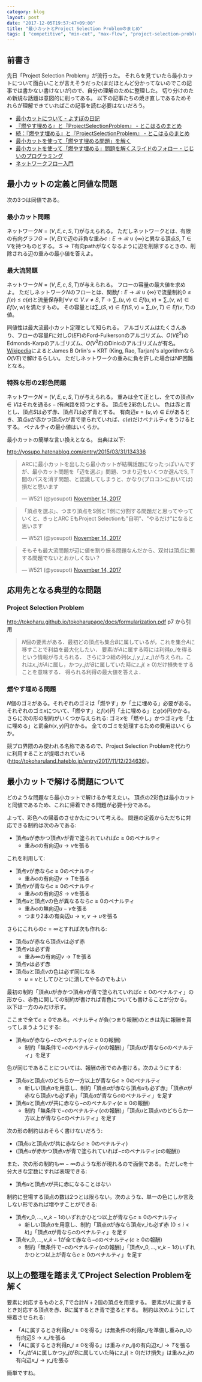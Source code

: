 ```yaml
---
category: blog
layout: post
date: "2017-12-05T19:57:47+09:00"
title: "最小カットとProject Selection Problemのまとめ"
tags: [ "competitive", "min-cut", "max-flow", "project-selection-problem" ]
---
```


## 前書き

先日「Project Selection Problem」が流行った。
それらを見ていたら最小カットについて面白いことが言えそうだった(まだほとんど分かってないのでこの記事では書かない書けないが)ので、自分の理解のために整理した。
切り分けのため新規な話題は意図的に削ってある。
以下の記事たちの焼き直しであるためそれらが理解できていればこの記事を読む必要はないだろう。

-   [最小カットについて - よすぽの日記](http://yosupo.hatenablog.com/entry/2015/03/31/134336)
-   [『燃やす埋める』と『ProjectSelectionProblem』 - とこはるのまとめ](http://tokoharuland.hateblo.jp/entry/2017/11/12/234636)
-   [続：『燃やす埋める』と『ProjectSelectionProblem』 - とこはるのまとめ](http://tokoharuland.hateblo.jp/entry/2017/11/13/220607)
-   [最小カットを使って「燃やす埋める問題」を解く](https://www.slideshare.net/shindannin/project-selection-problem)
-   [最小カットを使って「燃やす埋める」問題を解くスライドのフォロー - じじいのプログラミング](http://shindannin.hatenadiary.com/entry/2017/11/15/043009)
-   [ネットワークフロー入門](http://hos.ac/slides/20150319_flow.pdf)

## 最小カットの定義と同値な問題

次の$3$つは同値である。

### 最小カット問題

ネットワーク$N = (V, E, c, S, T)$が与えられる。
ただしネットワークとは、有限の有向グラフ$G = (V, E)$で辺の非負な重み$c : E \to \mathcal{R} \cup \{ \infty \}$と異なる頂点$S, T \in V$を持つものとする。
$S \to T$有向pathがなくなるように辺を削除するときの、削除される辺の重みの最小値を答えよ。

### 最大流問題

ネットワーク$N = (V, E, c, S, T)$が与えられる。
フローの容量の最大値を求めよ。
ただしネットワーク$N$のフローとは、関数$f : E \to \mathcal{R} \cup \{ \infty \}$で流量制約$0 \le f(e) \le c(e)$と流量保存則$\forall v \in V. v \ne S, T \to \sum\_{(u, v) \in E} f(u, v) = \sum\_{(v, w) \in E} f(v, w)$を満たすもの。
その容量とは$\sum\_{(S, v) \in E} f(S, v) = \sum\_{(v, T) \in E} f(v, T)$の値。

同値性は最大流最小カット定理として知られる。
アルゴリズムはたくさんあり、フローの容量$F$に対し$O(EF)$のFord-Fulkersonのアルゴリズム、$O(VE^2)$のEdmonds-Karpのアルゴリズム、$O(V^2E)$のDinicのアルゴリズムが有名。[Wikipedia](https://en.wikipedia.org/wiki/Maximum_flow_problem)によるとJames B Orlin's + KRT (King, Rao, Tarjan)'s algorithmなら$O(VE)$で解けるらしい。
ただしネットワークの重みに負を許した場合はNP困難となる。

### 特殊な形の2彩色問題

ネットワーク$N = (V, E, c, S, T)$が与えられる。
重みは全て正とし、全ての頂点$v \in V$はそれを通る$s-t$有向路を持つとする。
頂点を$2$彩色したい。
色は赤と青とし、頂点$S$は必ず赤、頂点$T$は必ず青とする。
有向辺$e = (u, v) \in E$があるとき、頂点$u$が赤かつ頂点$v$が青で塗られていれば、$c(e)$だけペナルティをうけるとする。
ペナルティの最小値はいくらか。

最小カットの簡単な言い換えとなる。
出典は以下:

<http://yosupo.hatenablog.com/entry/2015/03/31/134336>

<blockquote class="twitter-tweet" data-lang="en"><p lang="ja" dir="ltr">ARCに最小カットを出したら最小カットが結構話題になったっぽいんですが、最小カット問題を「辺を選ぶ」問題、つまり辺をいくつか選んでS, T間のパスを消す問題、と認識してしまうと、かなり(プロコンにおいては)損だと思います</p>&mdash; W521 (@yosupot) <a href="https://twitter.com/yosupot/status/930452292326735872?ref_src=twsrc%5Etfw">November 14, 2017</a></blockquote>
<script async src="https://platform.twitter.com/widgets.js" charset="utf-8"></script>

<blockquote class="twitter-tweet" data-lang="en"><p lang="ja" dir="ltr">「頂点を選ぶ」、つまり頂点をS側とT側に分割する問題だと思ってやっていくと、きっとARC EもProject Selectionも&quot;自明&quot;、&quot;やるだけ&quot;になると思います</p>&mdash; W521 (@yosupot) <a href="https://twitter.com/yosupot/status/930452601245614081?ref_src=twsrc%5Etfw">November 14, 2017</a></blockquote>
<script async src="https://platform.twitter.com/widgets.js" charset="utf-8"></script>

<blockquote class="twitter-tweet" data-lang="en"><p lang="ja" dir="ltr">そもそも最大流問題が辺に値を割り振る問題なんだから、双対は頂点に関する問題でないとおかしくない？</p>&mdash; W521 (@yosupot) <a href="https://twitter.com/yosupot/status/930452873233571840?ref_src=twsrc%5Etfw">November 14, 2017</a></blockquote>
<script async src="https://platform.twitter.com/widgets.js" charset="utf-8"></script>


## 応用先となる典型的な問題

### Project Selection Problem

<http://tokoharu.github.io/tokoharupage/docs/formularization.pdf> p7 から引用

>   $N$個の要素がある．最初どの頂点も集合$B$に属しているが，これを集合$A$に移すことで利益を最大化したい．
>   要素$i$が$A$に属する時には利得$p\_i$を得るという情報が与えられる．
>   さらに$3$つ組の列$(x\_j, y\_j, z\_j)$が与えられ，これは$x\_j$が$A$に属し，かつ$y\_j$が$B$に属していた時に$z\_j(\ge 0)$だけ損失をすることを意味する．
>   得られる利得の最大値を答えよ．

### 燃やす埋める問題

$N$個のゴミがある。それぞれのゴミは「燃やす」か「土に埋める」必要がある。
それぞれのゴミ$x$について、「燃やす」と$f(x)$円「土に埋める」と$g(x)$円かかる。
さらに次の形の制約がいくつか与えられる: ゴミ$x$を「燃やし」かつゴミ$y$を「土に埋める」と罰金$h(x, y)$円かかる。
全てのゴミを処理するための費用はいくらか。

競プロ界隈のみ使われる名称であるので、Project Selection Problemを代わりに利用することが提唱されている(<http://tokoharuland.hateblo.jp/entry/2017/11/12/234636>)。

## 最小カットで解ける問題について

どのような問題なら最小カットで解けるか考えたい。
頂点の$2$彩色は最小カットと同値であるため、これに帰着できる問題が必要十分である。

よって、彩色への帰着のさせかたについて考える。
問題の定義からただちに対応できる制約は次のみである:

-   頂点$u$が赤かつ頂点$v$が青で塗られていれば$c \ge 0$のペナルティ
    -   重み$c$の有向辺$u \to v$を張る

これを利用して:

-   頂点$v$が赤なら$c \ge 0$のペナルティ
    -   重み$c$の有向辺$v \to T$を張る
-   頂点$v$が青なら$c \ge 0$のペナルティ
    -   重み$c$の有向辺$S \to v$を張る
-   頂点$u$と頂点$v$の色が異なるなら$c \ge 0$のペナルティ
    -   重み$c$の無向辺$u - v$を張る
    -   つまり$2$本の有向辺$u \to v, \; v \to u$を張る

さらにこれらの$c = \infty$とすれば次も作れる:

-   頂点$u$が赤なら頂点$v$は必ず赤
-   頂点$v$は必ず青
    -   重み$\infty$の有向辺$v \to T$を張る
-   頂点$v$は必ず赤
-   頂点$u$と頂点$v$の色は必ず同じなる
    -   $u = v$としてひとつに潰してやるのでもよい

最初の制約「頂点$u$が赤かつ頂点$v$が青で塗られていれば$c \ge 0$のペナルティ」の形から、赤色に関しての制約が書ければ青色についても書けることが分かる。
以下は一方のみだけ示す。

ここまで全て$c \ge 0$である。ペナルティが負(つまり報酬)のときは先に報酬を貰ってしまうようにする:

-   頂点$u$が赤なら$- c$のペナルティ($c \ge 0$の報酬)
    -   制約「無条件で$- c$のペナルティ($c$の報酬)」「頂点$u$が青なら$c$のペナルティ」を足す

色が同じであることについては、報酬の形でのみ書ける。次のようにする:

-   頂点$u$と頂点$v$のどちらか一方以上が青なら$c \ge 0$のペナルティ
    -   新しい頂点$a$を用意し、制約「頂点$a$が赤なら頂点$u$も必ず赤」「頂点$a$が赤なら頂点$v$も必ず赤」「頂点$a$が青なら$c$のペナルティ」を足す
-   頂点$u$と頂点$v$が共に赤なら$- c$のペナルティ($c \ge 0$の報酬)
    -   制約「無条件で$- c$のペナルティ($c$の報酬)」「頂点$u$と頂点$v$のどちらか一方以上が青なら$c$のペナルティ」を足す

次の形の制約はおそらく書けないだろう:

-   (頂点$u$と頂点$v$が共に赤なら$c \ge 0$のペナルティ)
-   (頂点$u$が赤かつ頂点$v$が青で塗られていれば$- c$のペナルティ($c$の報酬))

また、次の形の制約も$\infty - \infty$のような形が現れるので面倒である。ただし$c$を十分大きな定数にすれば表現できる:

-   頂点$u$と頂点$v$が共に赤になることはない

制約に登場する頂点の数は$2$つとは限らない。次のような、単一の色にしか言及しない形であれば増やすことができる:

-   頂点$v\_0, \dots, v\_{k-1}$のいずれかひとつ以上が青なら$c \ge 0$のペナルティ
    -   新しい頂点$a$を用意し、制約「頂点$a$が赤なら頂点$v\_i$も必ず赤 ($0 \le i \lt k$)」「頂点$a$が青なら$c$のペナルティ」を足す
-   頂点$v\_0, \dots, v\_{k-1}$が全て赤なら$- c$のペナルティ($c \ge 0$の報酬)
    -   制約「無条件で$- c$のペナルティ($c$の報酬)」「頂点$v\_0, \dots, v\_{k-1}$のいずれかひとつ以上が青なら$c \ge 0$のペナルティ」を足す

## 以上の整理を踏まえてProject Selection Problemを解く

要素に対応するものと$S, T$で合計$N + 2$個の頂点を用意する。
要素が$A$に属するとき対応する頂点を赤、$B$に属するとき青で塗るとする。
制約は次のようにして帰着させられる:

-   「$A$に属するとき利得$p\_i \ge 0$を得る」は無条件の利得$p\_i$を準備し重み$p\_i$の有向辺$S \to x\_i$を張る
-   「$A$に属するとき利得$p\_i \le 0$を得る」は重み$\|p\_i\|$の有向辺$x\_i \to T$を張る
-   「$x\_j$が$A$に属しかつ$y\_j$が$B$に属していた時に$z\_j(\ge 0)$だけ損失」は重み$z\_j$の有向辺$x\_j \to y\_j$を張る

簡単ですね。
